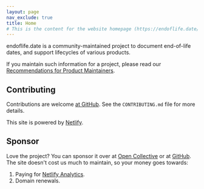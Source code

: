 ```yaml
---
layout: page
nav_exclude: true
title: Home
# This is the content for the website homepage (https://endoflife.date/)
---
```


endoflife.date is a community-maintained project to document end-of-life dates, and support lifecycles of various products.

If you maintain such information for a project, please read our [Recommendations for Product Maintainers](/recommendations).

## Contributing

Contributions are welcome [at GitHub](https://github.com/endoflife-date/endoflife.date). See the `CONTRIBUTING.md` file for more details.

This site is powered by [Netlify](https://www.netlify.com).

## Sponsor

Love the project? You can sponsor it over at [Open Collective](https://opencollective.com/endoflife-date) or at [GitHub](https://github.com/sponsors/endoflife-date).
The site doesn't cost us much to maintain, so your money goes towards:
1.  Paying for [Netlify Analytics](https://github.com/endoflife-date/endoflife.date/discussions/382).
2.  Domain renewals.
